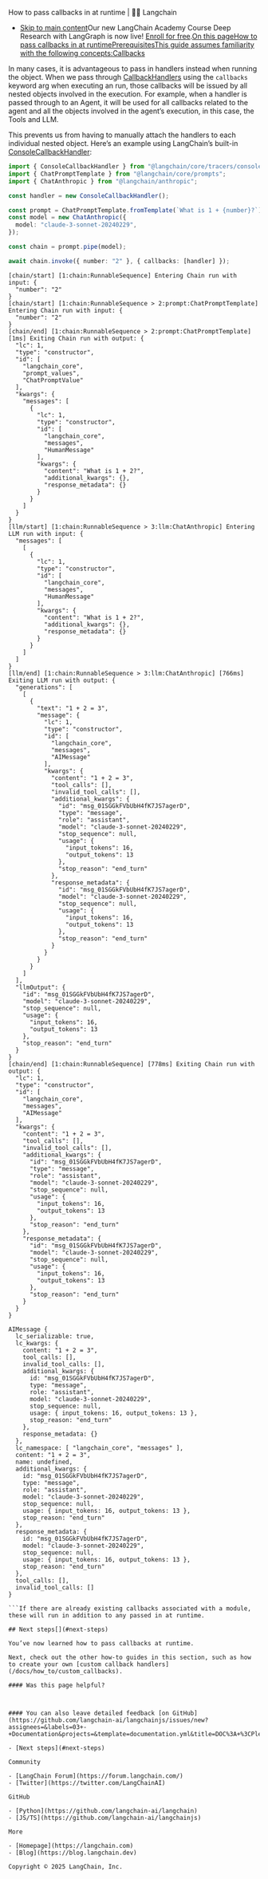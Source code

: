 How to pass callbacks in at runtime | 🦜️🔗 Langchain
- [Skip to main content](#__docusaurus_skipToContent_fallback)Our new LangChain Academy Course Deep Research with LangGraph is now live! [Enroll for free](https://academy.langchain.com/courses/deep-research-with-langgraph/?utm_medium=internal&utm_source=docs&utm_campaign=q3-2025_deep-research-course_co).[On this pageHow to pass callbacks in at runtimePrerequisitesThis guide assumes familiarity with the following concepts:Callbacks](/docs/concepts/callbacks)

In many cases, it is advantageous to pass in handlers instead when running the object. When we pass through [CallbackHandlers](https://api.js.langchain.com/interfaces/langchain_core.callbacks_base.CallbackHandlerMethods.html) using the `callbacks` keyword arg when executing an run, those callbacks will be issued by all nested objects involved in the execution. For example, when a handler is passed through to an Agent, it will be used for all callbacks related to the agent and all the objects involved in the agent’s execution, in this case, the Tools and LLM.

This prevents us from having to manually attach the handlers to each individual nested object. Here’s an example using LangChain’s built-in [ConsoleCallbackHandler](https://api.js.langchain.com/classes/langchain_core.tracers_console.ConsoleCallbackHandler.html):

```typescript
import { ConsoleCallbackHandler } from "@langchain/core/tracers/console";
import { ChatPromptTemplate } from "@langchain/core/prompts";
import { ChatAnthropic } from "@langchain/anthropic";

const handler = new ConsoleCallbackHandler();

const prompt = ChatPromptTemplate.fromTemplate(`What is 1 + {number}?`);
const model = new ChatAnthropic({
  model: "claude-3-sonnet-20240229",
});

const chain = prompt.pipe(model);

await chain.invoke({ number: "2" }, { callbacks: [handler] });

```

```text
[chain/start] [1:chain:RunnableSequence] Entering Chain run with input: {
  "number": "2"
}
[chain/start] [1:chain:RunnableSequence > 2:prompt:ChatPromptTemplate] Entering Chain run with input: {
  "number": "2"
}
[chain/end] [1:chain:RunnableSequence > 2:prompt:ChatPromptTemplate] [1ms] Exiting Chain run with output: {
  "lc": 1,
  "type": "constructor",
  "id": [
    "langchain_core",
    "prompt_values",
    "ChatPromptValue"
  ],
  "kwargs": {
    "messages": [
      {
        "lc": 1,
        "type": "constructor",
        "id": [
          "langchain_core",
          "messages",
          "HumanMessage"
        ],
        "kwargs": {
          "content": "What is 1 + 2?",
          "additional_kwargs": {},
          "response_metadata": {}
        }
      }
    ]
  }
}
[llm/start] [1:chain:RunnableSequence > 3:llm:ChatAnthropic] Entering LLM run with input: {
  "messages": [
    [
      {
        "lc": 1,
        "type": "constructor",
        "id": [
          "langchain_core",
          "messages",
          "HumanMessage"
        ],
        "kwargs": {
          "content": "What is 1 + 2?",
          "additional_kwargs": {},
          "response_metadata": {}
        }
      }
    ]
  ]
}
[llm/end] [1:chain:RunnableSequence > 3:llm:ChatAnthropic] [766ms] Exiting LLM run with output: {
  "generations": [
    [
      {
        "text": "1 + 2 = 3",
        "message": {
          "lc": 1,
          "type": "constructor",
          "id": [
            "langchain_core",
            "messages",
            "AIMessage"
          ],
          "kwargs": {
            "content": "1 + 2 = 3",
            "tool_calls": [],
            "invalid_tool_calls": [],
            "additional_kwargs": {
              "id": "msg_01SGGkFVbUbH4fK7JS7agerD",
              "type": "message",
              "role": "assistant",
              "model": "claude-3-sonnet-20240229",
              "stop_sequence": null,
              "usage": {
                "input_tokens": 16,
                "output_tokens": 13
              },
              "stop_reason": "end_turn"
            },
            "response_metadata": {
              "id": "msg_01SGGkFVbUbH4fK7JS7agerD",
              "model": "claude-3-sonnet-20240229",
              "stop_sequence": null,
              "usage": {
                "input_tokens": 16,
                "output_tokens": 13
              },
              "stop_reason": "end_turn"
            }
          }
        }
      }
    ]
  ],
  "llmOutput": {
    "id": "msg_01SGGkFVbUbH4fK7JS7agerD",
    "model": "claude-3-sonnet-20240229",
    "stop_sequence": null,
    "usage": {
      "input_tokens": 16,
      "output_tokens": 13
    },
    "stop_reason": "end_turn"
  }
}
[chain/end] [1:chain:RunnableSequence] [778ms] Exiting Chain run with output: {
  "lc": 1,
  "type": "constructor",
  "id": [
    "langchain_core",
    "messages",
    "AIMessage"
  ],
  "kwargs": {
    "content": "1 + 2 = 3",
    "tool_calls": [],
    "invalid_tool_calls": [],
    "additional_kwargs": {
      "id": "msg_01SGGkFVbUbH4fK7JS7agerD",
      "type": "message",
      "role": "assistant",
      "model": "claude-3-sonnet-20240229",
      "stop_sequence": null,
      "usage": {
        "input_tokens": 16,
        "output_tokens": 13
      },
      "stop_reason": "end_turn"
    },
    "response_metadata": {
      "id": "msg_01SGGkFVbUbH4fK7JS7agerD",
      "model": "claude-3-sonnet-20240229",
      "stop_sequence": null,
      "usage": {
        "input_tokens": 16,
        "output_tokens": 13
      },
      "stop_reason": "end_turn"
    }
  }
}

```

```text
AIMessage {
  lc_serializable: true,
  lc_kwargs: {
    content: "1 + 2 = 3",
    tool_calls: [],
    invalid_tool_calls: [],
    additional_kwargs: {
      id: "msg_01SGGkFVbUbH4fK7JS7agerD",
      type: "message",
      role: "assistant",
      model: "claude-3-sonnet-20240229",
      stop_sequence: null,
      usage: { input_tokens: 16, output_tokens: 13 },
      stop_reason: "end_turn"
    },
    response_metadata: {}
  },
  lc_namespace: [ "langchain_core", "messages" ],
  content: "1 + 2 = 3",
  name: undefined,
  additional_kwargs: {
    id: "msg_01SGGkFVbUbH4fK7JS7agerD",
    type: "message",
    role: "assistant",
    model: "claude-3-sonnet-20240229",
    stop_sequence: null,
    usage: { input_tokens: 16, output_tokens: 13 },
    stop_reason: "end_turn"
  },
  response_metadata: {
    id: "msg_01SGGkFVbUbH4fK7JS7agerD",
    model: "claude-3-sonnet-20240229",
    stop_sequence: null,
    usage: { input_tokens: 16, output_tokens: 13 },
    stop_reason: "end_turn"
  },
  tool_calls: [],
  invalid_tool_calls: []
}

```If there are already existing callbacks associated with a module, these will run in addition to any passed in at runtime.

## Next steps[​](#next-steps)

You’ve now learned how to pass callbacks at runtime.

Next, check out the other how-to guides in this section, such as how to create your own [custom callback handlers](/docs/how_to/custom_callbacks).

#### Was this page helpful?



#### You can also leave detailed feedback [on GitHub](https://github.com/langchain-ai/langchainjs/issues/new?assignees=&labels=03+-+Documentation&projects=&template=documentation.yml&title=DOC%3A+%3CPlease+write+a+comprehensive+title+after+the+%27DOC%3A+%27+prefix%3E).

- [Next steps](#next-steps)

Community

- [LangChain Forum](https://forum.langchain.com/)
- [Twitter](https://twitter.com/LangChainAI)

GitHub

- [Python](https://github.com/langchain-ai/langchain)
- [JS/TS](https://github.com/langchain-ai/langchainjs)

More

- [Homepage](https://langchain.com)
- [Blog](https://blog.langchain.dev)

Copyright © 2025 LangChain, Inc.